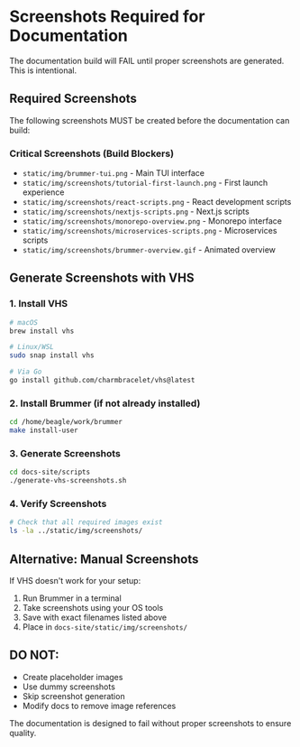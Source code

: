 # Screenshots Required for Documentation

The documentation build will FAIL until proper screenshots are generated. This is intentional.

## Required Screenshots

The following screenshots MUST be created before the documentation can build:

### Critical Screenshots (Build Blockers)
- `static/img/brummer-tui.png` - Main TUI interface
- `static/img/screenshots/tutorial-first-launch.png` - First launch experience
- `static/img/screenshots/react-scripts.png` - React development scripts
- `static/img/screenshots/nextjs-scripts.png` - Next.js scripts
- `static/img/screenshots/monorepo-overview.png` - Monorepo interface
- `static/img/screenshots/microservices-scripts.png` - Microservices scripts
- `static/img/screenshots/brummer-overview.gif` - Animated overview

## Generate Screenshots with VHS

### 1. Install VHS

```bash
# macOS
brew install vhs

# Linux/WSL
sudo snap install vhs

# Via Go
go install github.com/charmbracelet/vhs@latest
```

### 2. Install Brummer (if not already installed)

```bash
cd /home/beagle/work/brummer
make install-user
```

### 3. Generate Screenshots

```bash
cd docs-site/scripts
./generate-vhs-screenshots.sh
```

### 4. Verify Screenshots

```bash
# Check that all required images exist
ls -la ../static/img/screenshots/
```

## Alternative: Manual Screenshots

If VHS doesn't work for your setup:

1. Run Brummer in a terminal
2. Take screenshots using your OS tools
3. Save with exact filenames listed above
4. Place in `docs-site/static/img/screenshots/`

## DO NOT:
- Create placeholder images
- Use dummy screenshots
- Skip screenshot generation
- Modify docs to remove image references

The documentation is designed to fail without proper screenshots to ensure quality.
